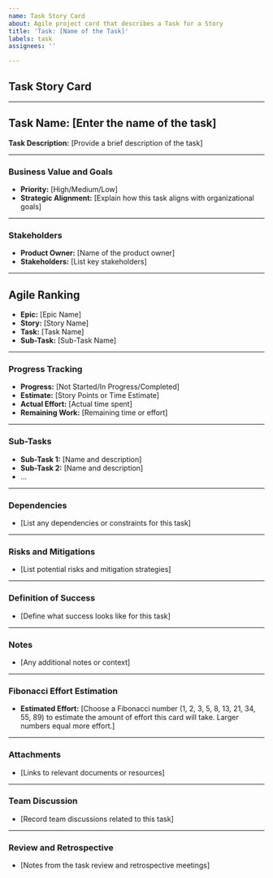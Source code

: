 ```yaml
---
name: Task Story Card
about: Agile project card that describes a Task for a Story
title: 'Task: [Name of the Task]'
labels: task
assignees: ''

---
```


## Task Story Card

---

## Task Name: [Enter the name of the task]
**Task Description:** [Provide a brief description of the task]

---

### Business Value and Goals

- **Priority:** [High/Medium/Low] <!-- Set the priority based on business value -->
- **Strategic Alignment:** [Explain how this task aligns with organizational goals]

---

### Stakeholders

- **Product Owner:** [Name of the product owner]
- **Stakeholders:** [List key stakeholders]

---

## Agile Ranking

- **Epic:** [Epic Name]
- **Story:** [Story Name]
- **Task:** [Task Name]
- **Sub-Task:** [Sub-Task Name]

---

### Progress Tracking

- **Progress:** [Not Started/In Progress/Completed]
- **Estimate:** [Story Points or Time Estimate]
- **Actual Effort:** [Actual time spent]
- **Remaining Work:** [Remaining time or effort]

---

### Sub-Tasks

- **Sub-Task 1:** [Name and description]
- **Sub-Task 2:** [Name and description]
- ...

---

### Dependencies

- [List any dependencies or constraints for this task]

---

### Risks and Mitigations

- [List potential risks and mitigation strategies]

---

### Definition of Success

- [Define what success looks like for this task]

---

### Notes

- [Any additional notes or context]

---

### Fibonacci Effort Estimation

- **Estimated Effort:** [Choose a Fibonacci number (1, 2, 3, 5, 8, 13, 21, 34, 55, 89) to estimate the amount of effort this card will take. Larger numbers equal more effort.]

---

### Attachments

- [Links to relevant documents or resources]

---

### Team Discussion

- [Record team discussions related to this task]

---

### Review and Retrospective

- [Notes from the task review and retrospective meetings]
